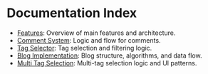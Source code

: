 # Documentation Index

- [Features](./Features.md): Overview of main features and architecture.
- [Comment System](./CommentSystem.md): Logic and flow for comments.
- [Tag Selector](./TagSelector.md): Tag selection and filtering logic.
- [Blog Implementation](./Blog%20Implementation.md): Blog structure, algorithms, and data flow.
- [Multi Tag Selection](./MultiTagSelection.md): Multi-tag selection logic and UI patterns.
